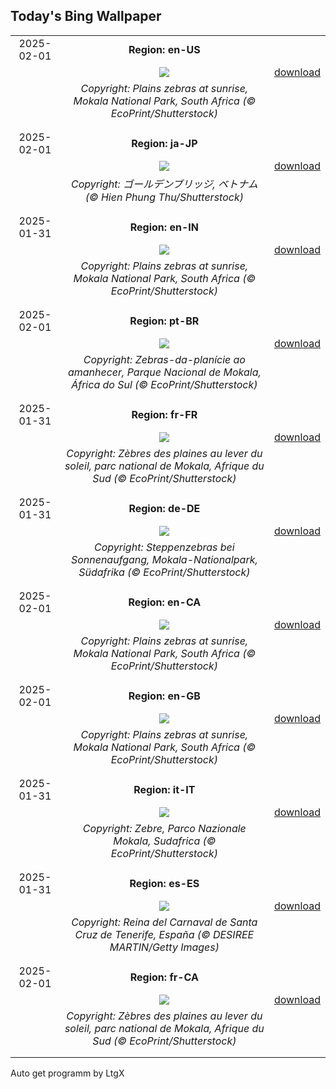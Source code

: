 ## Today's Bing Wallpaper
|      |      |      |
| :----: | :----: | :----: |
|2025-02-01|**Region: en-US**||
||![](https://www.bing.com/th?id=OHR.PlainsZebra_EN-US9488790690_UHD.jpg&pid=hp&w=1152&h=648&rs=1&c=4)| [download](https://www.bing.com/th?id=OHR.PlainsZebra_EN-US9488790690_UHD.jpg)|
||*Copyright: Plains zebras at sunrise, Mokala National Park, South Africa (© EcoPrint/Shutterstock)*
||
|||
|2025-02-01|**Region: ja-JP**||
||![](https://www.bing.com/th?id=OHR.GoldenBridge_JA-JP5870058784_UHD.jpg&pid=hp&w=1152&h=648&rs=1&c=4)| [download](https://www.bing.com/th?id=OHR.GoldenBridge_JA-JP5870058784_UHD.jpg)|
||*Copyright: ゴールデンブリッジ, ベトナム (© Hien Phung Thu/Shutterstock)*
||
|||
|2025-01-31|**Region: en-IN**||
||![](https://www.bing.com/th?id=OHR.PlainsZebra_EN-IN2514350674_UHD.jpg&pid=hp&w=1152&h=648&rs=1&c=4)| [download](https://www.bing.com/th?id=OHR.PlainsZebra_EN-IN2514350674_UHD.jpg)|
||*Copyright: Plains zebras at sunrise, Mokala National Park, South Africa (© EcoPrint/Shutterstock)*
||
|||
|2025-02-01|**Region: pt-BR**||
||![](https://www.bing.com/th?id=OHR.PlainsZebra_PT-BR0179432464_UHD.jpg&pid=hp&w=1152&h=648&rs=1&c=4)| [download](https://www.bing.com/th?id=OHR.PlainsZebra_PT-BR0179432464_UHD.jpg)|
||*Copyright: Zebras-da-planície ao amanhecer, Parque Nacional de Mokala, África do Sul (© EcoPrint/Shutterstock)*
||
|||
|2025-01-31|**Region: fr-FR**||
||![](https://www.bing.com/th?id=OHR.PlainsZebra_FR-FR3265795603_UHD.jpg&pid=hp&w=1152&h=648&rs=1&c=4)| [download](https://www.bing.com/th?id=OHR.PlainsZebra_FR-FR3265795603_UHD.jpg)|
||*Copyright: Zèbres des plaines au lever du soleil, parc national de Mokala, Afrique du Sud (© EcoPrint/Shutterstock)*
||
|||
|2025-01-31|**Region: de-DE**||
||![](https://www.bing.com/th?id=OHR.PlainsZebra_DE-DE9982406079_UHD.jpg&pid=hp&w=1152&h=648&rs=1&c=4)| [download](https://www.bing.com/th?id=OHR.PlainsZebra_DE-DE9982406079_UHD.jpg)|
||*Copyright: Steppenzebras bei Sonnenaufgang, Mokala-Nationalpark, Südafrika (© EcoPrint/Shutterstock)*
||
|||
|2025-02-01|**Region: en-CA**||
||![](https://www.bing.com/th?id=OHR.PlainsZebra_EN-CA2255570448_UHD.jpg&pid=hp&w=1152&h=648&rs=1&c=4)| [download](https://www.bing.com/th?id=OHR.PlainsZebra_EN-CA2255570448_UHD.jpg)|
||*Copyright: Plains zebras at sunrise, Mokala National Park, South Africa (© EcoPrint/Shutterstock)*
||
|||
|2025-02-01|**Region: en-GB**||
||![](https://www.bing.com/th?id=OHR.PlainsZebra_EN-GB0409319973_UHD.jpg&pid=hp&w=1152&h=648&rs=1&c=4)| [download](https://www.bing.com/th?id=OHR.PlainsZebra_EN-GB0409319973_UHD.jpg)|
||*Copyright: Plains zebras at sunrise, Mokala National Park, South Africa (© EcoPrint/Shutterstock)*
||
|||
|2025-01-31|**Region: it-IT**||
||![](https://www.bing.com/th?id=OHR.PlainsZebra_IT-IT2615421914_UHD.jpg&pid=hp&w=1152&h=648&rs=1&c=4)| [download](https://www.bing.com/th?id=OHR.PlainsZebra_IT-IT2615421914_UHD.jpg)|
||*Copyright: Zebre, Parco Nazionale Mokala, Sudafrica (© EcoPrint/Shutterstock)*
||
|||
|2025-01-31|**Region: es-ES**||
||![](https://www.bing.com/th?id=OHR.TenerifeCarnival2025_ES-ES0044754668_UHD.jpg&pid=hp&w=1152&h=648&rs=1&c=4)| [download](https://www.bing.com/th?id=OHR.TenerifeCarnival2025_ES-ES0044754668_UHD.jpg)|
||*Copyright: Reina del Carnaval de Santa Cruz de Tenerife, España (© DESIREE MARTIN/Getty Images)*
||
|||
|2025-02-01|**Region: fr-CA**||
||![](https://www.bing.com/th?id=OHR.PlainsZebra_FR-CA6166027619_UHD.jpg&pid=hp&w=1152&h=648&rs=1&c=4)| [download](https://www.bing.com/th?id=OHR.PlainsZebra_FR-CA6166027619_UHD.jpg)|
||*Copyright: Zèbres des plaines au lever du soleil, parc national de Mokala, Afrique du Sud (© EcoPrint/Shutterstock)*
||
|||

Auto get programm by LtgX
